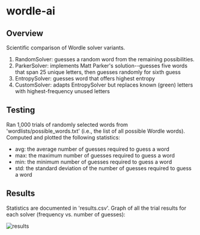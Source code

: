 # wordle-ai

## Overview

Scientific comparison of Wordle solver variants. 

1. RandomSolver: guesses a random word from the remaining possibilities.
2. ParkerSolver: implements Matt Parker's solution--guesses five words that span 25 unique letters, then guesses randomly for sixth guess
3. EntropySolver: guesses word that offers highest entropy
4. CustomSolver: adapts EntropySolver but replaces known (green) letters with highest-frequency unused letters

## Testing

Ran 1,000 trials of randomly selected words from 'wordlists/possible_words.txt' (i.e., the list of all possible Wordle words). Computed and plotted the following statistics: 
* avg: the average number of guesses required to guess a word
* max: the maximum number of guesses required to guess a word
* min: the minimum number of guesses required to guess a word
* std: the standard deviation of the number of guesses required to guess a word

## Results

Statistics are documented in 'results.csv'. Graph of all the trial results for each solver (frequency vs. number of guesses):

![results](https://github.com/DarthBaguette/wordle-ai/assets/46388019/5be8a9ce-b338-44b8-80b3-7809ac360d1f)
